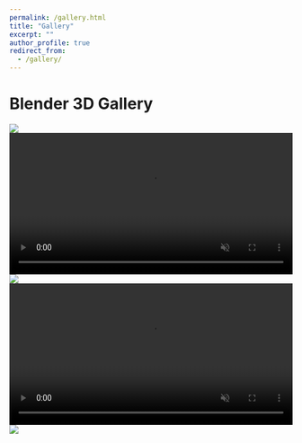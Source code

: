 ```yaml
---
permalink: /gallery.html
title: "Gallery"
excerpt: ""
author_profile: true
redirect_from: 
  - /gallery/
---
```


# Blender 3D Gallery

<div class="row">
  <div class="col-lg-6 col-md-12 mb-6 mb-lg-0">
    <img src="images/chord.png" class="w-100 shadow-1-strong mb-4"/>
    <video autoplay loop muted playsinline webkit-playsinline width="100%">
      <source src="images/3dvla.mp4" type="video/mp4">
    </video>
    <img src="images/rapverse.png" class="w-100 shadow-1-strong mb-4"/>
  </div>

  <div class="col-lg-6 mb-6 mb-lg-0">
    <video autoplay loop muted playsinline webkit-playsinline width="100%">
      <source src="images/3dllm.mp4" type="video/mp4">
    </video>
    <img src="images/softbody-1.gif" class="w-100 shadow-1-strong mb-4"/>
  </div>
</div>
